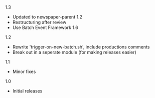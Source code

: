 1.3
* Updated to newspaper-parent 1.2
* Restructuring after review
* Use Batch Event Framework 1.6

1.2
* Rewrite 'trigger-on-new-batch.sh', include productions comments
* Break out in a seperate module (for making releases easier)

1.1
* Minor fixes

1.0
* Initial releases
